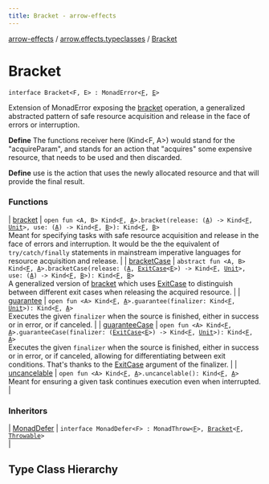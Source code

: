 ```yaml
---
title: Bracket - arrow-effects
---
```


[arrow-effects](../../index.html) / [arrow.effects.typeclasses](../index.html) / [Bracket](./index.html)

# Bracket

`interface Bracket<F, E> : MonadError<`[`F`](index.html#F)`, `[`E`](index.html#E)`>`



Extension of MonadError exposing the [bracket](bracket.html) operation, a generalized abstracted pattern of safe resource
acquisition and release in the face of errors or interruption.

**Define**
The functions receiver here (Kind&lt;F, A&gt;) would stand for the "acquireParam", and stands for an action that
"acquires" some expensive resource, that needs to be used and then discarded.

**Define**
use is the action that uses the newly allocated resource and that will provide the final result.

### Functions

| [bracket](bracket.html) | `open fun <A, B> Kind<`[`F`](index.html#F)`, `[`A`](bracket.html#A)`>.bracket(release: (`[`A`](bracket.html#A)`) -> Kind<`[`F`](index.html#F)`, `[`Unit`](https://kotlinlang.org/api/latest/jvm/stdlib/kotlin/-unit/index.html)`>, use: (`[`A`](bracket.html#A)`) -> Kind<`[`F`](index.html#F)`, `[`B`](bracket.html#B)`>): Kind<`[`F`](index.html#F)`, `[`B`](bracket.html#B)`>`<br>Meant for specifying tasks with safe resource acquisition and release in the face of errors and interruption. It would be the the equivalent of `try/catch/finally` statements in mainstream imperative languages for resource acquisition and release. |
| [bracketCase](bracket-case.html) | `abstract fun <A, B> Kind<`[`F`](index.html#F)`, `[`A`](bracket-case.html#A)`>.bracketCase(release: (`[`A`](bracket-case.html#A)`, `[`ExitCase`](../-exit-case/index.html)`<`[`E`](index.html#E)`>) -> Kind<`[`F`](index.html#F)`, `[`Unit`](https://kotlinlang.org/api/latest/jvm/stdlib/kotlin/-unit/index.html)`>, use: (`[`A`](bracket-case.html#A)`) -> Kind<`[`F`](index.html#F)`, `[`B`](bracket-case.html#B)`>): Kind<`[`F`](index.html#F)`, `[`B`](bracket-case.html#B)`>`<br>A generalized version of [bracket](bracket.html) which uses [ExitCase](../-exit-case/index.html) to distinguish between different exit cases when releasing the acquired resource. |
| [guarantee](guarantee.html) | `open fun <A> Kind<`[`F`](index.html#F)`, `[`A`](guarantee.html#A)`>.guarantee(finalizer: Kind<`[`F`](index.html#F)`, `[`Unit`](https://kotlinlang.org/api/latest/jvm/stdlib/kotlin/-unit/index.html)`>): Kind<`[`F`](index.html#F)`, `[`A`](guarantee.html#A)`>`<br>Executes the given `finalizer` when the source is finished, either in success or in error, or if canceled. |
| [guaranteeCase](guarantee-case.html) | `open fun <A> Kind<`[`F`](index.html#F)`, `[`A`](guarantee-case.html#A)`>.guaranteeCase(finalizer: (`[`ExitCase`](../-exit-case/index.html)`<`[`E`](index.html#E)`>) -> Kind<`[`F`](index.html#F)`, `[`Unit`](https://kotlinlang.org/api/latest/jvm/stdlib/kotlin/-unit/index.html)`>): Kind<`[`F`](index.html#F)`, `[`A`](guarantee-case.html#A)`>`<br>Executes the given `finalizer` when the source is finished, either in success or in error, or if canceled, allowing for differentiating between exit conditions. That's thanks to the [ExitCase](../-exit-case/index.html) argument of the finalizer. |
| [uncancelable](uncancelable.html) | `open fun <A> Kind<`[`F`](index.html#F)`, `[`A`](uncancelable.html#A)`>.uncancelable(): Kind<`[`F`](index.html#F)`, `[`A`](uncancelable.html#A)`>`<br>Meant for ensuring a given task continues execution even when interrupted. |

### Inheritors

| [MonadDefer](../-monad-defer/index.html) | `interface MonadDefer<F> : MonadThrow<`[`F`](../-monad-defer/index.html#F)`>, `[`Bracket`](./index.html)`<`[`F`](../-monad-defer/index.html#F)`, `[`Throwable`](https://kotlinlang.org/api/latest/jvm/stdlib/kotlin/-throwable/index.html)`>`<br> |




## Type Class Hierarchy

<canvas id="arrow.effects.typeclasses-hierarchy-diagram"></canvas>
<script>
  drawNomNomlDiagram('arrow.effects.typeclasses-hierarchy-diagram', 'arrow.effects.typeclasses-diagram.nomnol')
</script>

